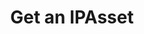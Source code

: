 ---
title: Get an IPAsset
excerpt: Retrieve an IPAsset
api:
  file: temp_swagger.json
  operationId: get_api-v3-assets-assetid
hidden: false
---